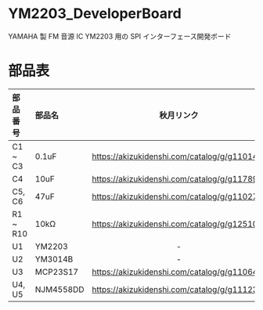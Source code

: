# YM2203_DeveloperBoard

YAMAHA 製 FM 音源 IC YM2203 用の SPI インターフェース開発ボード

# 部品表

| 部品番号 | 部品名 | 秋月リンク |
|:----|:----|:----:|
| C1 ~ C3 | 0.1uF | <https://akizukidenshi.com/catalog/g/g110147/> |
| C4 | 10uF | <https://akizukidenshi.com/catalog/g/g117897/> |
| C5, C6 | 47uF | <https://akizukidenshi.com/catalog/g/g110270/> |
| R1 ~ R10 | 10kΩ | <https://akizukidenshi.com/catalog/g/g125103/> |
| U1 | YM2203 | - |
| U2 | YM3014B | - |
| U3 | MCP23S17 | <https://akizukidenshi.com/catalog/g/g110644/> |
| U4, U5 | NJM4558DD | <https://akizukidenshi.com/catalog/g/g111236/> |
